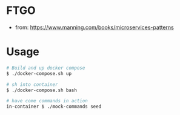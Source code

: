 # FTGO
- from: https://www.manning.com/books/microservices-patterns

# Usage

```sh
# Build and up docker compose
$ ./docker-compose.sh up

# sh into container
$ ./docker-compose.sh bash

# have come commands in action
in-container $ ./mock-commands seed
```

